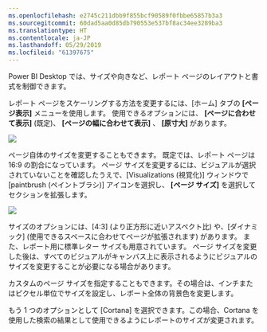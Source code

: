 ```yaml
---
ms.openlocfilehash: e2745c211dbb9f855bcf90589f0fbbe65857b3a3
ms.sourcegitcommit: 60dad5aa0d85db790553e537bf8ac34ee3289ba3
ms.translationtype: HT
ms.contentlocale: ja-JP
ms.lasthandoff: 05/29/2019
ms.locfileid: "61397675"
---
```

Power BI Desktop では、サイズや向きなど、レポート ページのレイアウトと書式を制御できます。

レポート ページをスケーリングする方法を変更するには、[ホーム] タブの **[ページ表示]** メニューを使用します。 使用できるオプションには、 **\[ページに合わせて表示]** \(既定)、 **[ページの幅に合わせて表示]** 、 **[原寸大]** があります。

![](media/3-11-page-layout-formatting/3-11_1.png)

ページ自体のサイズを変更することもできます。 既定では、レポート ページは 16:9 の割合になっています。 ページ サイズを変更するには、ビジュアルが選択されていないことを確認したうえで、[Visualizations (視覚化)] ウィンドウで [paintbrush (ペイントブラシ)] アイコンを選択し、 **[ページ サイズ]** を選択してセクションを拡張します。

![](media/3-11-page-layout-formatting/3-11_2.png)

サイズのオプションには、\[4:3] \(より正方形に近いアスペクト比) や、\[ダイナミック] \(使用できるスペースに合わせてページが拡張されます) があります。 また、レポート用に標準レター サイズも用意されています。 ページ サイズを変更した後は、すべてのビジュアルがキャンバス上に表示されるようにビジュアルのサイズを変更することが必要になる場合があります。

カスタムのページ サイズを指定することもできます。その場合は、インチまたはピクセル単位でサイズを設定し、レポート全体の背景色を変更します。

もう 1 つのオプションとして [Cortana] を選択できます。この場合、Cortana を使用した検索の結果として使用できるようにレポートのサイズが変更されます。

